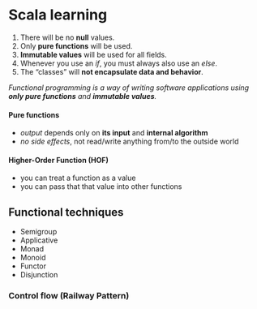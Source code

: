 # Scala learning

1. There will be no __null__ values.
2. Only __pure functions__ will be used.
3. __Immutable values__ will be used for all fields.
4. Whenever you use an _if_, you must always also use an _else_.
5. The “classes” will __not encapsulate data and behavior__.

_Functional programming is a way of writing software applications using __only pure functions__ and __immutable values__._

#### Pure functions

- _output_ depends only on __its input__ and __internal algorithm__
- _no side effects_, not read/write anything from/to the outside world  

#### Higher-Order Function (HOF)

- you can treat a function as a value
- you can pass that that value into other functions 

## Functional techniques

- Semigroup
- Applicative 
- Monad
- Monoid
- Functor
- Disjunction 

### Control flow (Railway Pattern)
